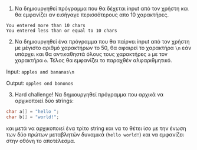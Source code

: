 1. Να δημιουργηθεί πρόγραμμα που θα δέχεται input από τον χρήστη και θα
εμφανίζει αν εισήγαγε περισσότερους απο 10 χαρακτήρες.
```
You entered more than 10 chars
You entered less than or equal to 10 chars
```

2. Να δημιουργηθεί ένα πρόγραμμα που θα παίρνει input από τον χρήστη με
μέγιστο αριθμό χαρακτήρων το 50, θα αφαιρεί το χαρακτήρα `\n` εάν υπάρχει
και θα αντικαθηστά όλους τους χαρακτήρες `a` με τον χαρακτήρα `o`. Τέλος
θα εμφανίζει το παραχθέν αλφαριθμητικό.

Input: `apples and bananas\n`

Output: `opples ond bononos`

3. Hard challenge! Να δημιουργηθεί πρόγραμμα που αρχικά να αρχικοποιεί 
δύο strings:
```c
char a[] = "hello ";
char b[] = "world!";
```
και μετά να αρχικοποιεί ένα τρίτο string και να το θέτει ίσο με την ένωση
των δύο πρώτων μεταβλητών δυναμικά (`hello world!`) και να εμφανίζει στην
οθόνη το αποτέλεσμα.
